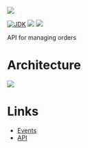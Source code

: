 [![](https://github.com/wutsi/wutsi-order-server/actions/workflows/master.yml/badge.svg)](https://github.com/wutsi/wutsi-order-server/actions/workflows/master.yml)

[![JDK](https://img.shields.io/badge/jdk-11-brightgreen.svg)](https://jdk.java.net/11/)
[![](https://img.shields.io/badge/maven-3.6-brightgreen.svg)](https://maven.apache.org/download.cgi)
![](https://img.shields.io/badge/language-kotlin-blue.svg)

API for managing orders

# Architecture

![](https://www.plantuml.com/plantuml/png/TP112i8m44NtSugXhkC1N9HkF81BaIocpTW6sabe9bGftjrI5BJYzl_tXk5NIMdKFFJGX246OL4Ce-CHvu_aCcLDtgo5nTsP-pvCW8wKQagCXQkB6V2BCwwsW0-0ZMrC-Sijs2bpPZGR6ZOo7czDHz8ol9j8zu55BUvBN6ySy1KP2UgllY7rGU3l5wdpCNffBK35ufOjdW00)

# Links

- [Events](docs/Event.md)
- [API](https://wutsi.github.io/wutsi-order-server/api/)
